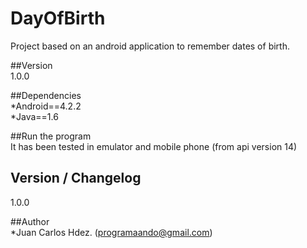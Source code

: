 DayOfBirth
==========================  
Project based on an android application to remember dates of birth.  
  
##Version  
1.0.0  
  
##Dependencies   
*Android==4.2.2  
*Java==1.6  
    
##Run the program  
It has been tested in emulator and mobile phone (from api version 14)  

## Version / Changelog  
1.0.0  
    
##Author  
*Juan Carlos Hdez. (programaando@gmail.com)  